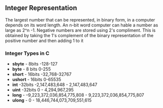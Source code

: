 ## Integer Representation

The largest number that can be represented, in binary form, in a computer depends on its word length. An n-bit word computer can hable a number as large as 2^n -1. Negative numbers are stored using 2's compliment. This is obtained by taking the 1's complement of the binary representation of the positive number and then adding 1 to it

### Integer Types in C

- **sbyte** - 8bits -128-127
- **byte** - 8 bits 0-255
- **short** - 16bits -32,768-32767
- **ushort** - 16bits 0-65535
- **int** -32bits -2,147,483,648 - 2,147,483,647
- **uint** -32bits 0 - 4,294,967,295
- **long** - –9,223,372,036,854,775,808 - 9,223,372,036,854,775,807
- **ulong** - 0 - 18,446,744,073,709,551,615
